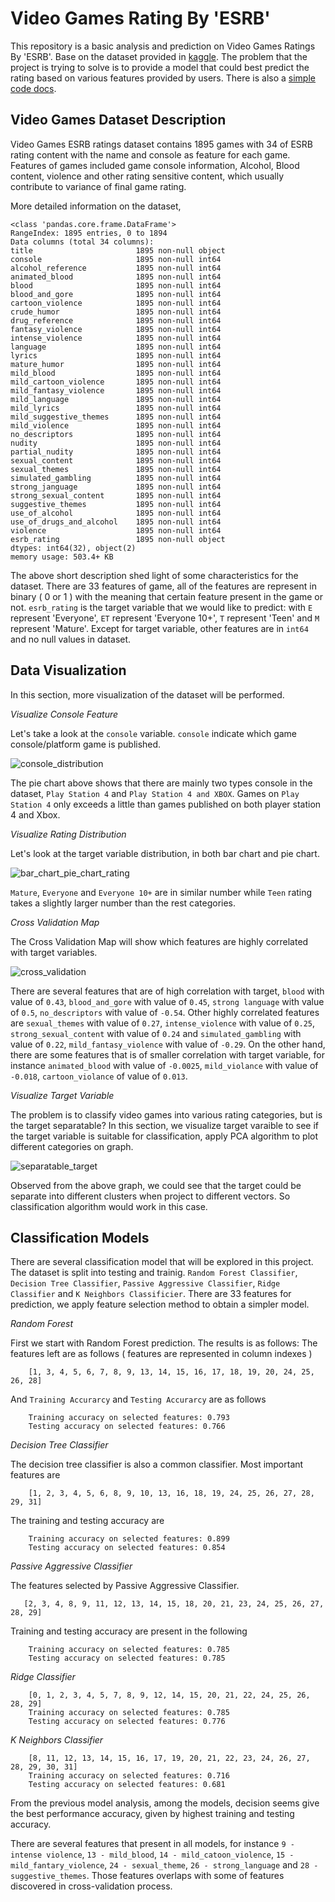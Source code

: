 # Video Games Rating By 'ESRB'

This repository is a basic analysis and prediction on Video Games Ratings By 'ESRB'. Base on the dataset provided in [kaggle](https://www.kaggle.com/imohtn/video-games-rating-by-esrb). The problem that the project is trying to solve is to provide a model that could best predict the rating based on various features provided by users. There is also a [simple code docs](./Code_docs.md).

## Video Games Dataset Description 

Video Games ESRB ratings dataset contains 1895 games with 34 of ESRB rating content with the name and console as feature for each game. Features of games included game console information, Alcohol, Blood content, violence and other rating sensitive content, which usually contribute to variance of final game rating. 

More detailed information on the dataset, 
``` text 
<class 'pandas.core.frame.DataFrame'>
RangeIndex: 1895 entries, 0 to 1894
Data columns (total 34 columns):
title                       1895 non-null object
console                     1895 non-null int64
alcohol_reference           1895 non-null int64
animated_blood              1895 non-null int64
blood                       1895 non-null int64
blood_and_gore              1895 non-null int64
cartoon_violence            1895 non-null int64
crude_humor                 1895 non-null int64
drug_reference              1895 non-null int64
fantasy_violence            1895 non-null int64
intense_violence            1895 non-null int64
language                    1895 non-null int64
lyrics                      1895 non-null int64
mature_humor                1895 non-null int64
mild_blood                  1895 non-null int64
mild_cartoon_violence       1895 non-null int64
mild_fantasy_violence       1895 non-null int64
mild_language               1895 non-null int64
mild_lyrics                 1895 non-null int64
mild_suggestive_themes      1895 non-null int64
mild_violence               1895 non-null int64
no_descriptors              1895 non-null int64
nudity                      1895 non-null int64
partial_nudity              1895 non-null int64
sexual_content              1895 non-null int64
sexual_themes               1895 non-null int64
simulated_gambling          1895 non-null int64
strong_janguage             1895 non-null int64
strong_sexual_content       1895 non-null int64
suggestive_themes           1895 non-null int64
use_of_alcohol              1895 non-null int64
use_of_drugs_and_alcohol    1895 non-null int64
violence                    1895 non-null int64
esrb_rating                 1895 non-null object
dtypes: int64(32), object(2)
memory usage: 503.4+ KB
```

The above short description shed light of some characteristics for the dataset. There are 33 features of game, all of the features are represent in binary ( 0 or 1 ) with the meaning that certain feature present in the game or not. `esrb_rating` is the target variable that we would like to predict: with `E` represent 'Everyone', `ET` represent 'Everyone 10+', `T` represent 'Teen' and `M` represent 'Mature'. Except for target variable, other features are in `int64` and no null values in dataset. 

## Data Visualization 

In this section, more visualization of the dataset will be performed. 

*Visualize Console Feature*

Let's take a look at the `console` variable. `console` indicate which game console/platform game is published. 

![console_distribution](./images/console_distribution.png) 

The pie chart above shows that there are mainly two types console in the dataset, `Play Station 4` and `Play Station 4 and XBOX`. Games on `Play Station 4` only exceeds a little than games published on both player station 4 and Xbox. 


*Visualize Rating Distribution* 

Let's look at the target variable distribution, in both bar chart and pie chart. 

![bar_chart_pie_chart_rating](./images/bar_graph_rating.png)

`Mature`, `Everyone` and `Everyone 10+` are in similar number while `Teen` rating takes a slightly larger number than the rest categories. 

*Cross Validation Map*

The Cross Validation Map will show which features are highly correlated with target variables. 

![cross_validation](./images/cross_validation.png) 

There are several features that are of high correlation with target, `blood` with value of `0.43`, `blood_and_gore` with value of `0.45`, `strong language` with value of `0.5`, `no_descriptors` with value of `-0.54`. Other highly correlated features are `sexual_themes` with value of `0.27`, `intense_violence` with value of `0.25`, `strong_sexual_content` with value of `0.24` and `simulated_gambling` with value of `0.22`, `mild_fantasy_violence` with value of `-0.29`. On the other hand, there are some features that is of smaller correlation with target variable, for instance `animated_blood` with value of `-0.0025`, `mild_violance` with value of `-0.018`, `cartoon_violance` of value of `0.013`. 

*Visualize Target Variable*

The problem is to classify video games into various rating categories, but is the target separatable? In this section, we visualize target varaible to see if the target variable is suitable for classification, apply PCA algorithm to plot different categories on graph. 

![separatable_target](./images/pca_rating.png)

Observed from the above graph, we could see that the target could be separate into different clusters when project to different vectors. So classification algorithm would work in this case. 


## Classification Models 

There are several classification model that will be explored in this project. The dataset is split into testing and trainig. `Random Forest Classifier`, `Decision Tree Classifier`, `Passive Aggressive Classifier`, `Ridge Classifier` and `K Neighbors Classificier`. There are 33 features for prediction, we apply feature selection method to obtain a simpler model. 

*Random Forest* 

First we start with Random Forest prediction. The results is as follows: 
The features left are as follows ( features are represented in column indexes )

``` text 
    [1, 3, 4, 5, 6, 7, 8, 9, 13, 14, 15, 16, 17, 18, 19, 20, 24, 25, 26, 28]  
```

And `Training Accurarcy` and `Testing Accurarcy` are as follows 

```text
    Training accuracy on selected features: 0.793
    Testing accuracy on selected features: 0.766
```

*Decision Tree Classifier* 

The decision tree classifier is also a common classifier. Most important features are 

```text 
    [1, 2, 3, 4, 5, 6, 8, 9, 10, 13, 16, 18, 19, 24, 25, 26, 27, 28, 29, 31] 
```

The training and testing accuracy are  

```text
    Training accuracy on selected features: 0.899
    Testing accuracy on selected features: 0.854
```

*Passive Aggressive Classifier*

The features selected by Passive Aggressive Classifier. 

```text
   [2, 3, 4, 8, 9, 11, 12, 13, 14, 15, 18, 20, 21, 23, 24, 25, 26, 27, 28, 29] 
```

Training and testing accuracy are present in the following 
```
    Training accuracy on selected features: 0.785
    Testing accuracy on selected features: 0.785     
```

*Ridge Classifier*
```text
    [0, 1, 2, 3, 4, 5, 7, 8, 9, 12, 14, 15, 20, 21, 22, 24, 25, 26, 28, 29]
    Training accuracy on selected features: 0.785
    Testing accuracy on selected features: 0.776
```

*K Neighbors Classifier*

```text 
    [8, 11, 12, 13, 14, 15, 16, 17, 19, 20, 21, 22, 23, 24, 26, 27, 28, 29, 30, 31]
    Training accuracy on selected features: 0.716
    Testing accuracy on selected features: 0.681
```

From the previous model analysis, among the models, decision seems give the best performance accuracy, given by highest training and testing accuracy. 

There are several features that present in all models, for instance `9 - intense violence`, `13 - mild_blood`, `14 - mild_catoon_violence`, `15 - mild_fantary_violence`, `24 - sexual_theme`, `26 - strong_language` and `28 - suggestive_themes`. Those features overlaps with some of features discovered in cross-validation process. 
